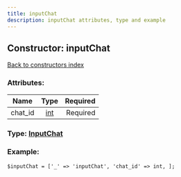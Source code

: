 ```yaml
---
title: inputChat
description: inputChat attributes, type and example
---
```

## Constructor: inputChat  
[Back to constructors index](index.md)



### Attributes:

| Name     |    Type       | Required |
|----------|:-------------:|---------:|
|chat\_id|[int](../types/int.md) | Required|



### Type: [InputChat](../types/InputChat.md)


### Example:

```
$inputChat = ['_' => 'inputChat', 'chat_id' => int, ];
```  

